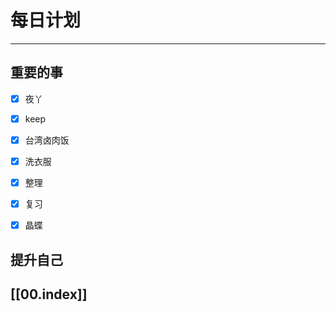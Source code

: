 
# 每日计划
---
## 重要的事

- [x]    夜丫
- [x]   keep
- [x]  台湾卤肉饭
- [x] 洗衣服
- [x] 整理
- [x] 复习
- [x] 晶蝶



## 提升自己

  



## [[00.index]]










